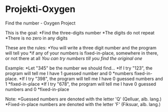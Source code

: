 # Projekti-Oxygen
Find the number - Oxygen Project

This is the goal: 
  *Find the three-digits number
  *The digits do not repeat
  *There is no zero in any digits
  
These are the rules:
  *You will write a three digit number and the program will tell you 
  *if any of your numbers is fixed-in-place, somewhere in there, or not there at all
  *You can try numbers till you find the original one*
  
Example:
  *Let "345" be the number we should find...
  *If I try "123", the program will tell me I have 1 guessed number and 0 
  *numbers fixed-in-place.
  *If I try "398", the program will tell me I have 0 guessed numbers and 1
  *fixed-in-place
  *If I try "678", the program will tell me I have 0 guessed numbers and 0
  *fixed-in-place
  
Note: 
  *Guessed numbers are denoted with the letter 'Q'  (Qelluar, alb. lang.)
  *Fixed-in-place numbers are denoted with the letter 'F' (Fiksuar, alb. lang.)
